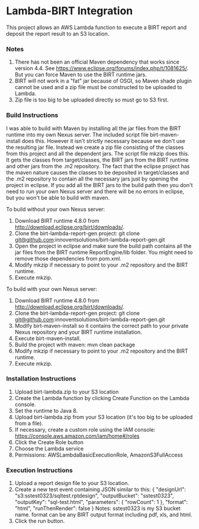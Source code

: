 # Lambda-BIRT Integration
This project allows an AWS Lambda function to execute a BIRT report and deposit the report result to an S3 location.
### Notes
1. There has not been an official Maven dependency that works since version 4.4.  See https://www.eclipse.org/forums/index.php/t/1081625/.  But you can force Maven to use the BIRT runtime jars.
1. BIRT will not work in a "fat" jar because of OSGI, so Maven shade plugin cannot be used and a zip file must be constructed to be uploaded to Lambda.
1. Zip file is too big to be uploaded directly so must go to S3 first.

### Build Instructions
I was able to build with Maven by installing all the jar files from the BIRT runtime into my own Nexus server.  The included script file birt-maven-install does this.  However it isn't strictly necessary because we don't use the resulting jar file.  Instead we create a zip file consisting of the classes from this project and all the dependent jars.  The script file mkzip does this.  It gets the classes from target/classes, the BIRT jars from the BIRT runtime and other jars from the .m2 repository.  The fact that the eclipse project has the maven nature causes the classes to be deposited in target/classes and the .m2 repository to contain all the necessary jars just by opening the project in eclipse.  If you add all the BIRT jars to the build path then you don't need to run your own Nexus server and there will be no errors in eclipse, but you won't be able to build with maven.

To build without your own Nexus server:
1. Download BIRT runtime 4.8.0 from http://download.eclipse.org/birt/downloads/.
1. Clone the birt-lambda-report-gen project: git clone git@github.com:innoventsolutions/birt-lambda-report-gen.git
1. Open the project in eclipse and make sure the build path contains all the jar files from the BIRT runtime ReportEngine/lib folder.  You might need to remove those dependencies from pom.xml.
1. Modify mkzip if necessary to point to your .m2 repository and the BIRT runtime.
1. Execute mkzip.

To build with your own Nexus server:
1. Download BIRT runtime 4.8.0 from http://download.eclipse.org/birt/downloads/.
1. Clone the birt-lambda-report-gen project: git clone git@github.com:innoventsolutions/birt-lambda-report-gen.git
1. Modify birt-maven-install so it contains the correct path to your private Nexus repository and your BIRT runtime installation.
1. Execute birt-maven-install.
1. Build the project with maven:  mvn clean package
1. Modify mkzip if necessary to point to your .m2 repository and the BIRT runtime.
1. Execute mkzip.

### Installation Instructions
1. Upload birt-lambda.zip to your S3 location
1. Create the Lambda function by clicking Create Function on the Lambda console.
1. Set the runtime to Java 8.
1. Upload birt-lambda.zip from your S3 location (it's too big to be uploaded from a file).
1. If necessary, create a custom role using the IAM console: https://console.aws.amazon.com/iam/home#/roles
1. Click the Create Role button
1. Choose the Lambda service
1. Permissions: AWSLambdaBasicExecutionRole, AmazonS3FullAccess

### Execution Instructions
1. Upload a report design file to your S3 location.
1. Create a new test event containing JSON similar to this:
{
  "designUrl": "s3:sstest0323/sqltest.rptdesign",
  "outputBucket": "sstest0323",
  "outputKey": "sql-test.html",
  "parameters": {
    "rowCount": 1
  },
  "format": "html",
  "runThenRender": false
}
Notes: sstest0323 is my S3 bucket name.  format can be any BIRT output format including pdf, xls, and html.  
1. Click the run button.


